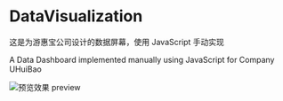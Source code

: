 # DataVisualization

这是为游惠宝公司设计的数据屏幕，使用 JavaScript 手动实现

A Data Dashboard implemented manually using JavaScript for Company UHuiBao


![ 预览效果 preview ](https://github.com/MartiBook/DataVisualization-for-UHuiBao/tree/master/demo_images/only_one.gif)




